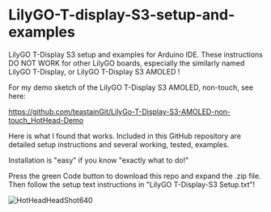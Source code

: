 # LilyGO-T-display-S3-setup-and-examples
LilyGO T-Display S3 setup and examples for Arduino IDE.
These instructions DO NOT WORK for other LilyGO boards, especially the 
similarly named LilyGO T-Display, or LilyGO T-Display S3 AMOLED !

For my demo sketch of the LilyGO T-Display S3 AMOLED, non-touch, see here:

https://github.com/teastainGit/LilyGo-T-Display-S3-AMOLED-non-touch_HotHead-Demo

Here is what I found that works.
Included in this GitHub repository are detailed setup instructions and several
working, tested, examples.
 
Installation is "easy" if you know "exactly what to do!"

Press the green Code button to download this repo and expand the .zip file.
Then follow the setup text instructions in "LilyGO T-Display-S3 Setup.txt"!

![HotHeadHeadShot640](https://github.com/teastainGit/LilyGO-T-display-S3-setup-and-examples/assets/80008504/b766d283-3e03-4617-bc79-451250adff23)

